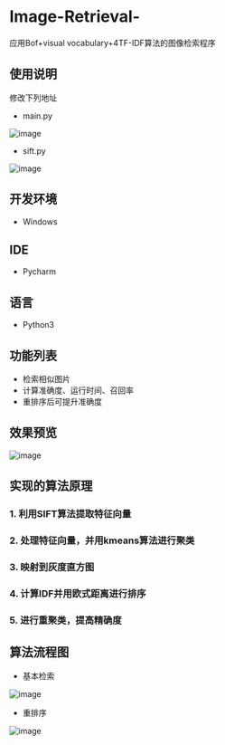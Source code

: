 # Image-Retrieval-
应用Bof+visual vocabulary+4TF-IDF算法的图像检索程序


## 使用说明

修改下列地址

- main.py

![image](https://user-images.githubusercontent.com/72118993/224715303-b22b1c51-436b-4172-9bcd-dd4dacd6474a.png)

- sift.py

![image](https://user-images.githubusercontent.com/72118993/224716035-1b89c5b7-1fe3-4610-87e7-ad04588e48d4.png)

## 开发环境
- Windows

## IDE
- Pycharm

## 语言
- Python3

## 功能列表
- 检索相似图片
- 计算准确度、运行时间、召回率
- 重排序后可提升准确度

## 效果预览
![image](https://user-images.githubusercontent.com/72118993/194085942-d8ee99fd-716c-44f2-a400-b1e2680b4650.png)

## 实现的算法原理

### 1. 利用SIFT算法提取特征向量

### 2. 处理特征向量，并用kmeans算法进行聚类

### 3. 映射到灰度直方图

### 4. 计算IDF并用欧式距离进行排序

### 5. 进行重聚类，提高精确度

## 算法流程图
- 基本检索

![image](https://user-images.githubusercontent.com/72118993/194087312-f66c4565-23d7-4349-8e68-f2a694c02d82.png)

- 重排序

![image](https://user-images.githubusercontent.com/72118993/194088443-dd4e35e5-f50a-42c8-8fad-3b522bbd02b2.png)
